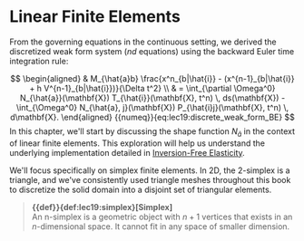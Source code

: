 # Linear Finite Elements

From the governing equations in the continuous setting, we derived the discretized weak form system ($nd$ equations) using the backward Euler time integration rule:

$$
\begin{aligned}
   & M_{\hat{a}b} \frac{x^n_{b|\hat{i}} - (x^{n-1}_{b|\hat{i}} + h V^{n-1}_{b|\hat{i}})}{\Delta t^2} \\
   & = \int_{\partial \Omega^0} N_{\hat{a}}(\mathbf{X}) T_{\hat{i}}(\mathbf{X}, t^n) \, ds(\mathbf{X}) - \int_{\Omega^0} N_{\hat{a}, j}(\mathbf{X}) P_{\hat{i}j}(\mathbf{X}, t^n) \, d\mathbf{X}.
\end{aligned}
{{numeq}}{eq:lec19:discrete_weak_form_BE}
$$
In this chapter, we'll start by discussing the shape function $N_{\hat{a}}$ in the context of linear finite elements. This exploration will help us understand the underlying implementation detailed in [Inversion-Free Elasticity](./lec15-inv_free_elasticity.md).

We'll focus specifically on simplex finite elements. In 2D, the 2-simplex is a triangle, and we've consistently used triangle meshes throughout this book to discretize the solid domain into a disjoint set of triangular elements.

> **{{def}}{def:lec19:simplex}[Simplex]**  
> An n-simplex is a geometric object with $n + 1$ vertices that exists in an $n$-dimensional space. It cannot fit in any space of smaller dimension.